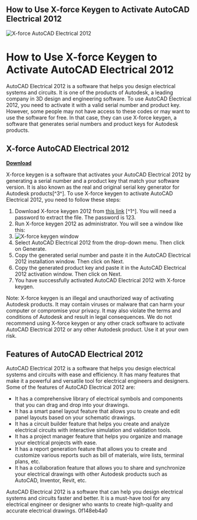 ## How to Use X-force Keygen to Activate AutoCAD Electrical 2012

 
![X-force AutoCAD Electrical 2012](https://civilmdc.com/wp-content/uploads/2020/03/214.jpg)

 
# How to Use X-force Keygen to Activate AutoCAD Electrical 2012
 
AutoCAD Electrical 2012 is a software that helps you design electrical systems and circuits. It is one of the products of Autodesk, a leading company in 3D design and engineering software. To use AutoCAD Electrical 2012, you need to activate it with a valid serial number and product key. However, some people may not have access to these codes or may want to use the software for free. In that case, they can use X-force keygen, a software that generates serial numbers and product keys for Autodesk products.
 
## X-force AutoCAD Electrical 2012


[**Download**](https://www.google.com/url?q=https%3A%2F%2Furluso.com%2F2tLx2B&sa=D&sntz=1&usg=AOvVaw1mIHlOA7qml2xcNRwF2tc5)

 
X-force keygen is a software that activates your AutoCAD Electrical 2012 by generating a serial number and a product key that match your software version. It is also known as the real and original serial key generator for Autodesk products[^3^]. To use X-force keygen to activate AutoCAD Electrical 2012, you need to follow these steps:
 
1. Download X-force keygen 2012 from [this link](https://davi24.com/download-xforce-keygen-2012-autodesk-products/) [^1^]. You will need a password to extract the file. The password is 123.
2. Run X-force keygen 2012 as administrator. You will see a window like this:
3. ![X-force keygen window](https://www.xforcekeygen.net/wp-content/uploads/2020/07/xforce-keygen-2020.png)
4. Select AutoCAD Electrical 2012 from the drop-down menu. Then click on Generate.
5. Copy the generated serial number and paste it in the AutoCAD Electrical 2012 installation window. Then click on Next.
6. Copy the generated product key and paste it in the AutoCAD Electrical 2012 activation window. Then click on Next.
7. You have successfully activated AutoCAD Electrical 2012 with X-force keygen.

Note: X-force keygen is an illegal and unauthorized way of activating Autodesk products. It may contain viruses or malware that can harm your computer or compromise your privacy. It may also violate the terms and conditions of Autodesk and result in legal consequences. We do not recommend using X-force keygen or any other crack software to activate AutoCAD Electrical 2012 or any other Autodesk product. Use it at your own risk.

## Features of AutoCAD Electrical 2012
 
AutoCAD Electrical 2012 is a software that helps you design electrical systems and circuits with ease and efficiency. It has many features that make it a powerful and versatile tool for electrical engineers and designers. Some of the features of AutoCAD Electrical 2012 are:

- It has a comprehensive library of electrical symbols and components that you can drag and drop into your drawings.
- It has a smart panel layout feature that allows you to create and edit panel layouts based on your schematic drawings.
- It has a circuit builder feature that helps you create and analyze electrical circuits with interactive simulation and validation tools.
- It has a project manager feature that helps you organize and manage your electrical projects with ease.
- It has a report generation feature that allows you to create and customize various reports such as bill of materials, wire lists, terminal plans, etc.
- It has a collaboration feature that allows you to share and synchronize your electrical drawings with other Autodesk products such as AutoCAD, Inventor, Revit, etc.

AutoCAD Electrical 2012 is a software that can help you design electrical systems and circuits faster and better. It is a must-have tool for any electrical engineer or designer who wants to create high-quality and accurate electrical drawings.
 0f148eb4a0
